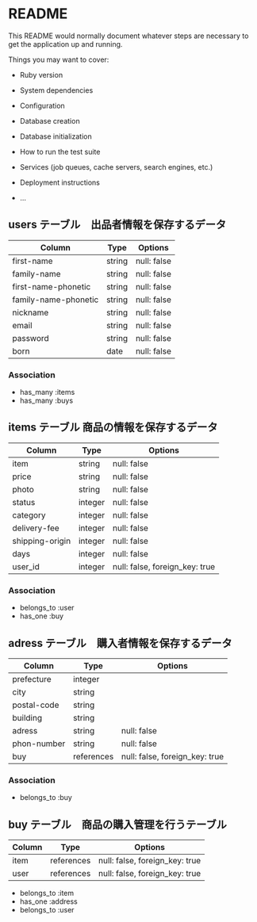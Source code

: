 # README

This README would normally document whatever steps are necessary to get the
application up and running.

Things you may want to cover:

* Ruby version

* System dependencies

* Configuration

* Database creation

* Database initialization

* How to run the test suite

* Services (job queues, cache servers, search engines, etc.)

* Deployment instructions

* ...


## users テーブル　出品者情報を保存するデータ

| Column               | Type   | Options     |
| -----------------    | ------ | ----------- |
| first-name           | string | null: false |
| family-name          | string | null: false |
| first-name-phonetic  | string | null: false |
| family-name-phonetic | string | null: false |
| nickname             | string | null: false |
| email                | string | null: false |
| password             | string | null: false |
| born                 | date   | null: false |

### Association
- has_many :items
- has_many :buys

## items テーブル 商品の情報を保存するデータ

| Column           | Type    | Options     |
| ---------------  | ------- | ----------- |
| item             | string  | null: false |
| price            | string  | null: false |
| photo            | string  | null: false |
| status           | integer | null: false |
| category         | integer | null: false |
| delivery-fee     | integer | null: false |
| shipping-origin  | integer | null: false |
| days             | integer | null: false |
| user_id          | integer | null: false, foreign_key: true |


### Association
- belongs_to :user
- has_one :buy



## adress テーブル　購入者情報を保存するデータ

| Column      | Type       | Options     |
| ----------  | --------   | ------------|
| prefecture  | integer    |             |
| city        | string     |             |
| postal-code | string     |             |
| building    | string     |             |
| adress      | string     | null: false |
| phon-number | string     | null: false |
| buy         | references | null: false, foreign_key: true |


### Association
- belongs_to :buy

## buy テーブル　商品の購入管理を行うテーブル

| Column | Type       | Options                        |
| ------ | ---------- | ------------------------------ |
| item   | references | null: false, foreign_key: true |
| user   | references | null: false, foreign_key: true |

- belongs_to :item
- has_one :address
- belongs_to :user